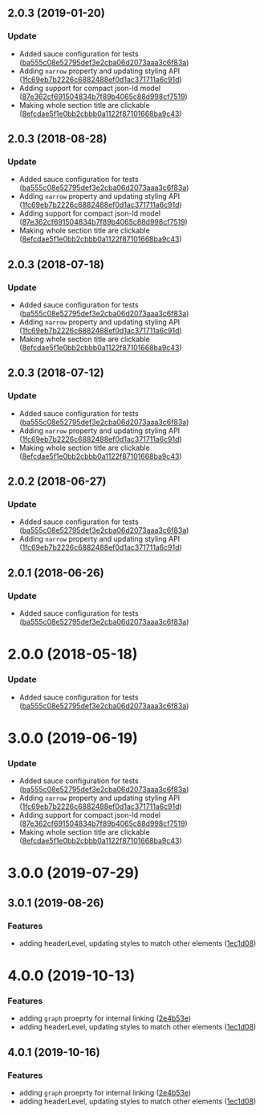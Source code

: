 <a name="2.0.3"></a>
## 2.0.3 (2019-01-20)


### Update

* Added sauce configuration for tests ([ba555c08e52795def3e2cba06d2073aaa3c6f83a](https://github.com/advanced-rest-client/api-headers-document/commit/ba555c08e52795def3e2cba06d2073aaa3c6f83a))
* Adding `narrow` property and updating styling API ([1fc69eb7b2226c6882488ef0d1ac371711a6c91d](https://github.com/advanced-rest-client/api-headers-document/commit/1fc69eb7b2226c6882488ef0d1ac371711a6c91d))
* Adding support for compact json-ld model ([87e362cf691504834b7f89b4065c88d998cf7519](https://github.com/advanced-rest-client/api-headers-document/commit/87e362cf691504834b7f89b4065c88d998cf7519))
* Making whole section title are clickable ([8efcdae5f1e0bb2cbbb0a1122f87101668ba9c43](https://github.com/advanced-rest-client/api-headers-document/commit/8efcdae5f1e0bb2cbbb0a1122f87101668ba9c43))



<a name="2.0.3"></a>
## 2.0.3 (2018-08-28)


### Update

* Added sauce configuration for tests ([ba555c08e52795def3e2cba06d2073aaa3c6f83a](https://github.com/advanced-rest-client/api-headers-document/commit/ba555c08e52795def3e2cba06d2073aaa3c6f83a))
* Adding `narrow` property and updating styling API ([1fc69eb7b2226c6882488ef0d1ac371711a6c91d](https://github.com/advanced-rest-client/api-headers-document/commit/1fc69eb7b2226c6882488ef0d1ac371711a6c91d))
* Adding support for compact json-ld model ([87e362cf691504834b7f89b4065c88d998cf7519](https://github.com/advanced-rest-client/api-headers-document/commit/87e362cf691504834b7f89b4065c88d998cf7519))
* Making whole section title are clickable ([8efcdae5f1e0bb2cbbb0a1122f87101668ba9c43](https://github.com/advanced-rest-client/api-headers-document/commit/8efcdae5f1e0bb2cbbb0a1122f87101668ba9c43))



<a name="2.0.3"></a>
## 2.0.3 (2018-07-18)


### Update

* Added sauce configuration for tests ([ba555c08e52795def3e2cba06d2073aaa3c6f83a](https://github.com/advanced-rest-client/api-headers-document/commit/ba555c08e52795def3e2cba06d2073aaa3c6f83a))
* Adding `narrow` property and updating styling API ([1fc69eb7b2226c6882488ef0d1ac371711a6c91d](https://github.com/advanced-rest-client/api-headers-document/commit/1fc69eb7b2226c6882488ef0d1ac371711a6c91d))
* Making whole section title are clickable ([8efcdae5f1e0bb2cbbb0a1122f87101668ba9c43](https://github.com/advanced-rest-client/api-headers-document/commit/8efcdae5f1e0bb2cbbb0a1122f87101668ba9c43))



<a name="2.0.3"></a>
## 2.0.3 (2018-07-12)


### Update

* Added sauce configuration for tests ([ba555c08e52795def3e2cba06d2073aaa3c6f83a](https://github.com/advanced-rest-client/api-headers-document/commit/ba555c08e52795def3e2cba06d2073aaa3c6f83a))
* Adding `narrow` property and updating styling API ([1fc69eb7b2226c6882488ef0d1ac371711a6c91d](https://github.com/advanced-rest-client/api-headers-document/commit/1fc69eb7b2226c6882488ef0d1ac371711a6c91d))
* Making whole section title are clickable ([8efcdae5f1e0bb2cbbb0a1122f87101668ba9c43](https://github.com/advanced-rest-client/api-headers-document/commit/8efcdae5f1e0bb2cbbb0a1122f87101668ba9c43))



<a name="2.0.2"></a>
## 2.0.2 (2018-06-27)


### Update

* Added sauce configuration for tests ([ba555c08e52795def3e2cba06d2073aaa3c6f83a](https://github.com/advanced-rest-client/api-headers-document/commit/ba555c08e52795def3e2cba06d2073aaa3c6f83a))
* Adding `narrow` property and updating styling API ([1fc69eb7b2226c6882488ef0d1ac371711a6c91d](https://github.com/advanced-rest-client/api-headers-document/commit/1fc69eb7b2226c6882488ef0d1ac371711a6c91d))



<a name="2.0.1"></a>
## 2.0.1 (2018-06-26)


### Update

* Added sauce configuration for tests ([ba555c08e52795def3e2cba06d2073aaa3c6f83a](https://github.com/advanced-rest-client/api-headers-document/commit/ba555c08e52795def3e2cba06d2073aaa3c6f83a))



<a name="2.0.0"></a>
# 2.0.0 (2018-05-18)


### Update

* Added sauce configuration for tests ([ba555c08e52795def3e2cba06d2073aaa3c6f83a](https://github.com/advanced-rest-client/api-headers-document/commit/ba555c08e52795def3e2cba06d2073aaa3c6f83a))



# 3.0.0 (2019-06-19)


### Update

* Added sauce configuration for tests ([ba555c08e52795def3e2cba06d2073aaa3c6f83a](https://github.com/advanced-rest-client/api-headers-document/commit/ba555c08e52795def3e2cba06d2073aaa3c6f83a))
* Adding `narrow` property and updating styling API ([1fc69eb7b2226c6882488ef0d1ac371711a6c91d](https://github.com/advanced-rest-client/api-headers-document/commit/1fc69eb7b2226c6882488ef0d1ac371711a6c91d))
* Adding support for compact json-ld model ([87e362cf691504834b7f89b4065c88d998cf7519](https://github.com/advanced-rest-client/api-headers-document/commit/87e362cf691504834b7f89b4065c88d998cf7519))
* Making whole section title are clickable ([8efcdae5f1e0bb2cbbb0a1122f87101668ba9c43](https://github.com/advanced-rest-client/api-headers-document/commit/8efcdae5f1e0bb2cbbb0a1122f87101668ba9c43))



# 3.0.0 (2019-07-29)



## 3.0.1 (2019-08-26)


### Features

* adding headerLevel, updating styles to match other elements ([1ec1d08](https://github.com/advanced-rest-client/api-headers-document/commit/1ec1d08))



# 4.0.0 (2019-10-13)


### Features

* adding `graph` proeprty for internal linking ([2e4b53e](https://github.com/advanced-rest-client/api-headers-document/commit/2e4b53e))
* adding headerLevel, updating styles to match other elements ([1ec1d08](https://github.com/advanced-rest-client/api-headers-document/commit/1ec1d08))



## 4.0.1 (2019-10-16)


### Features

* adding `graph` proeprty for internal linking ([2e4b53e](https://github.com/advanced-rest-client/api-headers-document/commit/2e4b53e))
* adding headerLevel, updating styles to match other elements ([1ec1d08](https://github.com/advanced-rest-client/api-headers-document/commit/1ec1d08))



